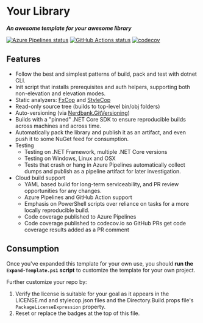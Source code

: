# Your Library

***An awesome template for your awesome library***

[![Azure Pipelines status](https://dev.azure.com/fosterjakea/fosterjakea/_apis/build/status/fosterjakea.Library.Template?branchName=master)](https://dev.azure.com/fosterjakea/fosterjakea/_build/latest?definitionId=2&branchName=master)
[![GitHub Actions status](https://github.com/fosterjakea/Library.Template/actions/workflows/build.yml/badge.svg?branch=master)](https://github.com/fosterjakea/Library.Template/actions/workflows/build.yml)
[![codecov](https://codecov.io/gh/fosterjakea/Library.Template/branch/master/graph/badge.svg?token=KMXAJ5MEVS)](https://codecov.io/gh/fosterjakea/Library.Template)

## Features

* Follow the best and simplest patterns of build, pack and test with dotnet CLI.
* Init script that installs prerequisites and auth helpers, supporting both non-elevation and elevation modes.
* Static analyzers: [FxCop](https://docs.microsoft.com/en-us/visualstudio/code-quality/fxcop-analyzers?view=vs-2019) and [StyleCop](https://github.com/DotNetAnalyzers/StyleCopAnalyzers)
* Read-only source tree (builds to top-level bin/obj folders)
* Auto-versioning (via [Nerdbank.GitVersioning](https://github.com/dotnet/nerdbank.gitversioning))
* Builds with a "pinned" .NET Core SDK to ensure reproducible builds across machines and across time.
* Automatically pack the library and publish it as an artifact, and even push it to some NuGet feed for consumption.
* Testing
  * Testing on .NET Framework, multiple .NET Core versions
  * Testing on Windows, Linux and OSX
  * Tests that crash or hang in Azure Pipelines automatically collect dumps and publish as a pipeline artifact for later investigation.
* Cloud build support
  * YAML based build for long-term serviceability, and PR review opportunities for any changes.
  * Azure Pipelines and GitHub Action support
  * Emphasis on PowerShell scripts over reliance on tasks for a more locally reproducible build.
  * Code coverage published to Azure Pipelines
  * Code coverage published to codecov.io so GitHub PRs get code coverage results added as a PR comment

## Consumption

Once you've expanded this template for your own use, you should **run the `Expand-Template.ps1` script** to customize the template for your own project.

Further customize your repo by:

1. Verify the license is suitable for your goal as it appears in the LICENSE.md and stylecop.json files and the Directory.Build.props file's `PackageLicenseExpression` property.
1. Reset or replace the badges at the top of this file.
